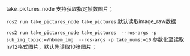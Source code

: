 take_pictures_node 支持获取指定帧数图片；

`ros2 run take_pictures_node take_pictures` 默认读取image_raw数据

`ros2 run take_pictures_node take_pictures  --ros-args -p sub_img_topic:=/hbmem_img  --ros-args -p take_nums:=10` 参数化至读取nv12格式图片，默认先读取10张图片；



